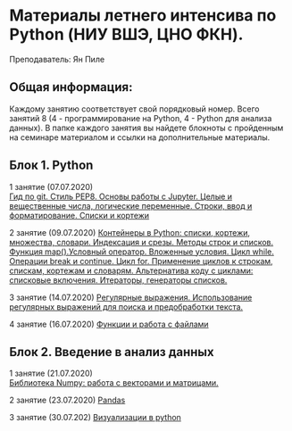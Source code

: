 # Материалы летнего интенсива по Python (НИУ ВШЭ, ЦНО ФКН).

Преподаватель: Ян Пиле

## Общая информация:
Каждому занятию соответствует свой порядковый номер. Всего занятий 8 (4 - программирование на Python, 4 - Python для анализа данных). 
В папке каждого занятия вы найдете блокноты с пройденным на семинаре материалом и ссылки на дополнительные материалы.

## Блок 1. Python

1 занятие (07.07.2020)  
[Гид по git. Стиль PEP8. Основы работы с Jupyter. Целые и вещественные числа, логические переменные. Строки, ввод и форматирование. Списки и кортежи](https://github.com/pileyan/Python_intensive/tree/master/1_Data_types)

2 занятие (09.07.2020)
[Контейнеры в Python: списки, кортежи, множества, словари. Индексация и срезы. Методы строк и списков. Функция map().Условный оператор. Вложенные условия. Цикл while. Операции break и continue. Цикл for. Применение циклов к строкам, спискам, кортежам и словарям. Альтернатива коду с циклами: списковые включения. Итераторы, генераторы списков.](https://github.com/pileyan/Python_intensive/tree/master/2_Data_types%20and_loops)

3 занятие (14.07.2020)
[Регулярные выражения. Использование регулярных выражений для поиска и предобработки текста.](https://github.com/pileyan/Python_intensive/tree/master/3_Regex)

4 занятие (16.07.2020)
[Функции и работа с файлами](https://github.com/pileyan/Python_intensive/tree/master/4_Functions_files)

## Блок 2. Введение в анализ данных

1 занятие (21.07.2020)  
[Библиотека Numpy: работа с векторами и матрицами.](https://github.com/pileyan/Python_intensive/tree/master/5_Numpy)

2 занятие (23.07.2020)
[Pandas](https://github.com/pileyan/Python_intensive/tree/master/6_Pandas)

3 занятие (30.07.202)
[Визуализации в python](https://github.com/pileyan/Python_intensive/tree/master/7_Visualisation)
